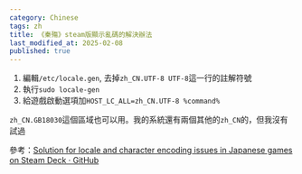 ```yaml
---
category: Chinese
tags: zh
title: 《秦殤》steam版顯示亂碼的解決辦法
last_modified_at: 2025-02-08
published: true
---
```


1. 編輯`/etc/locale.gen`, 去掉`zh_CN.UTF-8 UTF-8`這一行的註解符號
2. 執行`sudo locale-gen`
3. 給遊戲啟動選項加`HOST_LC_ALL=zh_CN.UTF-8 %command%`

`zh_CN.GB18030`這個區域也可以用。我的系統還有兩個其他的`zh_CN`的，但我沒有試過

參考：[Solution for locale and character encoding issues in Japanese games on Steam Deck · GitHub](https://gist.github.com/cfillion/4394c3b8cd051fb45721187053e92296)
